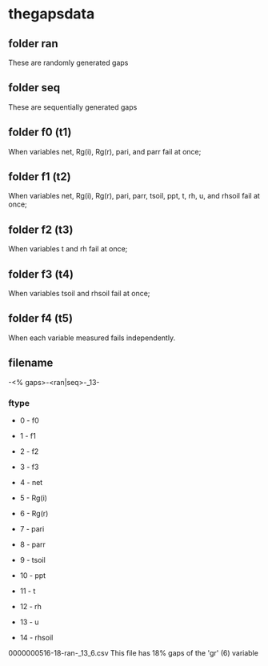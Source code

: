 # thegapsdata

## folder ran
These are randomly generated gaps

## folder seq
These are sequentially generated gaps

## folder f0 (t1)
When variables net, Rg(i), Rg(r), pari, and parr fail at once;

## folder f1 (t2)
When variables net, Rg(i), Rg(r), pari, parr, tsoil, ppt, t, rh, u, and rhsoil fail at once;

## folder f2 (t3)
When variables t and rh fail at once;

## folder f3 (t4)
When variables tsoil and rhsoil fail at once;

## folder f4 (t5)
When each variable measured fails independently.

## filename
<number>-<% gaps>-<ran|seq>-_13-<ftype>

### ftype
- 0 - f0
- 1 - f1
- 2 - f2
- 3 - f3

- 4 - net
- 5 - Rg(i)
- 6 - Rg(r)
- 7 - pari
- 8 - parr
- 9 - tsoil
- 10 - ppt
- 11 - t
- 12 - rh
- 13 - u
- 14 - rhsoil

0000000516-18-ran-_13_6.csv
This file has 18% gaps of the 'gr' (6) variable

